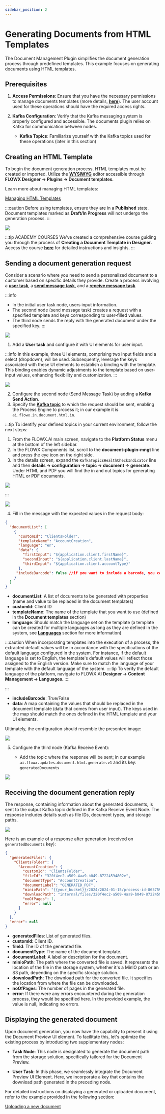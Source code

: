 ```yaml
---
sidebar_position: 2
---
```


# Generating Documents from HTML Templates

The Document Management Plugin simplifies the document generation process through predefined templates. This example focuses on generating documents using HTML templates.

## Prerequisites

1. **Access Permissions**: Ensure that you have the necessary permissions to manage documents templates (more details, [<u>**here**</u>](../../../../plugins-setup-guide/documents-plugin-setup/configuring-access-rights-for-documents.md)). The user account used for these operations should have the required access rights.

2. **Kafka Configuration**: Verify that the Kafka messaging system is properly configured and accessible. The documents plugin relies on Kafka for communication between nodes.

    - **Kafka Topics**: Familiarize yourself with the Kafka topics used for these operations (later in this section)

## Creating an HTML Template

To begin the document generation process, HTML templates must be created or imported. Utilize the [<u>**WYSIWYG**</u>](../../../../wysiwyg.md) editor accessible through **FLOWX Designer → Plugins → Document templates**.

Learn more about managing HTML templates:

[Managing HTML Templates](managing-html-templates.md)

:::caution
Before using templates, ensure they are in a **Published** state. Document templates marked as **Draft/In Progress** will not undergo the generation process.
:::

![](https://s3.eu-west-1.amazonaws.com/docx.flowx.ai/platform-deep-dive/ocr_doc_template.gif)

:::tip ACADEMY COURSES
We've created a comprehensive course guiding you through the process of **Creating a Document Template in Designer**. Access the course [<u>**here**</u>](https://academy.flowx.ai/catalog/info/id:172) for detailed instructions and insights.
:::

## Sending a document generation request

Consider a scenario where you need to send a personalized document to a customer based on specific details they provide. Create a process involving a [**user task**](../../../../../../building-blocks/node/user-task-node.md), a [**send message task**](../../../../../../building-blocks/node/message-send-received-task-node.md#message-send-task), and a [**receive message task**](../../../../../../building-blocks/node/message-send-received-task-node.md#message-receive-task).

:::info
* In the initial user task node, users input information.
* The second node (send message task) creates a request with a specified template and keys corresponding to user-filled values.
* The third node sends the reply with the generated document under the specified key.
:::

![](https://s3.eu-west-1.amazonaws.com/docx.flowx.ai/release34/generate_from_htm1l.png)

1. Add a **User task** and configure it with UI elements for user input.

:::info
In this example, three UI elements, comprising two input fields and a select (dropdown), will be used. Subsequently, leverage the keys associated with these UI elements to establish a binding with the template. This binding enables dynamic adjustments to the template based on user-input values, enhancing flexibility and customization.
:::

![](https://s3.eu-west-1.amazonaws.com/docx.flowx.ai/release34/data_model_doc_template.gif)

2. Configure the second node (Send Message Task) by adding a **Kafka Send Action**.
3. Specify the [<u>**Kafka topic**</u>](../../../../plugins-setup-guide/documents-plugin-setup/documents-plugin-setup.md#kafka-configuration) to which the request should be sent, enabling the Process Engine to process it; in our example it is `ai.flowx.in.document.html.in`.

:::tip
To identify your defined topics in your current environment, follow the next steps:

1. From the FLOWX.AI main screen, navigate to the **Platform Status** menu at the bottom of the left sidebar.
2. In the FLOWX Components list, scroll to the **document-plugin-mngt** line and press the eye icon on the right side.
3. In the details screen, expand the `KafkaTopicsHealthCheckIndicator` line and then **details → configuration → topic → document → generate**. Under HTML and PDF you will find the in and out topics for generating HTML or PDF documents.

![](https://s3.eu-west-1.amazonaws.com/docx.flowx.ai/release34/kafka_topics_html_generate.png)

:::

![](https://s3.eu-west-1.amazonaws.com/docx.flowx.ai/release34/kafka_html_generate.gif)

4. Fill in the message with the expected values in the request body:

```json
{ 
  "documentList": [
    {
      "customId": "ClientsFolder",
      "templateName": "AccountCreation",
      "language": "en",
      "data": {
        "firstInput": "${application.client.firstName}",
        "secondInput": "${application.client.lastName}",
        "thirdInput": "${application.client.accountType}"
      },
     "includeBarcode": false //if you want to include a barcode, you can set it to true
    }
  ]
}
```

- **documentList**: A list of documents to be generated with properties (name and value to be replaced in the document templates)
- **customId**: Client ID
- **templateName**: The name of the template that you want to use (defined in the **Document templates** section)
- **language**: Should match the language set on the template (a template can be created for multiple languages as long as they are defined in the system, see [**Languages**](../../../../../core-components/core-extensions/content-management/languages.md) section for more information)

:::caution
When incorporating templates into the execution of a process, the extracted default values will be in accordance with the specifications of the default language configured in the system. For instance, if the default language is set to English, the template's default values will reflect those assigned to the English version. Make sure to match the language of your template with the default language of the system.
::::tip
 To verify the default language of the platform, navigate to FLOWX.AI **Designer → Content Management → Languages**.
::::

:::

- **includeBarcode**: True/False
- **data**: A map containing the values that should be replaced in the document template (data that comes from user input). The keys used in the map should match the ones defined in the HTML template and your UI elements.

Ultimately, the configuration should resemble the presented image:

![](https://s3.eu-west-1.amazonaws.com/docx.flowx.ai/release34/ceva_model.png)

5. Configure the third node (Kafka Receive Event): 

    *  Add the topic where the response will be sent; in our example `ai.flowx.updates.document.html.generate.v1` and its key: `generatedDocuments`
  

![](https://s3.eu-west-1.amazonaws.com/docx.flowx.ai/release34/receive_topic.png)    

## Receiving the document generation reply

The response, containing information about the generated documents, is sent to the output Kafka topic defined in the Kafka Receive Event Node. The response includes details such as file IDs, document types, and storage paths.

![](https://s3.eu-west-1.amazonaws.com/docx.flowx.ai/release34/html_generated_response.png)

Here is an example of a response after generation (received on `generatedDocuments` key):

```json
{
  "generatedFiles": {
    "ClientsFolder": {
      "AccountCreation": {
        "customId": "ClientsFolder",
        "fileId": "320f4ec2-a509-4aa9-b049-87224594802e",
        "documentType": "AccountCreation",
        "documentLabel": "GENERATED_PDF",
        "minioPath": "{{your_bucket}}/2024/2024-01-15/process-id-865759/ClientsFolder/6869_AccountCreation.pdf",
        "downloadPath": "internal/files/320f4ec2-a509-4aa9-b049-87224594802e/download",
        "noOfPages": 1,
        "error": null
      }
    }
  },
  "error": null
}
```

* **generatedFiles**: List of generated files.
* **customId**: Client ID.
* **fileId**: The ID of the generated file.
* **documentType**: The name of the document template.
* **documentLabel**: A label or description for the document.
* **minioPath**: The path where the converted file is saved. It represents the location of the file in the storage system, whether it's a MinIO path or an S3 path, depending on the specific storage solution.
* **downloadPath**: The download path for the converted file. It specifies the location from where the file can be downloaded.
* **noOfPages**: The number of pages in the generated file.
* **error**: If there were any errors encountered during the generation process, they would be specified here. In the provided example, the value is null, indicating no errors.

## Displaying the generated document

Upon document generation, you now have the capability to present it using the Document Preview UI element. To facilitate this, let's optimize the existing process by introducing two supplementary nodes:

* **Task Node**: This node is designated to generate the document path from the storage solution, specifically tailored for the Document Preview.

* **User Task**: In this phase, we seamlessly integrate the Document Preview UI Element. Here, we incorporate a key that contains the download path generated in the preceding node.

For detailed instructions on displaying a generated or uploaded document, refer to the example provided in the following section:

[Uploading a new document](./../uploading-a-new-document.md)

